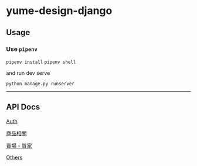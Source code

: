 # yume-design-django

## Usage

### Use `pipenv`

`pipenv install`
`pipenv shell`

and run dev serve

`python manage.py runserver`

---

## API Docs

[Auth](https://documenter.getpostman.com/view/6932425/TzecDkpK)

[商品相關](https://documenter.getpostman.com/view/6932425/Tzef93Dx)

[賣場 - 買家](https://documenter.getpostman.com/view/6932425/Tzef93TE)

[Others](https://documenter.getpostman.com/view/6932425/Tzef939S)